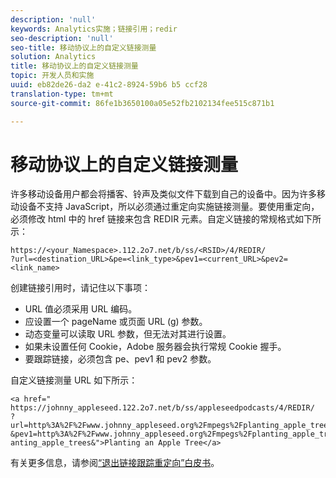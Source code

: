 ```yaml
---
description: 'null'
keywords: Analytics实施；链接引用；redir
seo-description: 'null'
seo-title: 移动协议上的自定义链接测量
solution: Analytics
title: 移动协议上的自定义链接测量
topic: 开发人员和实施
uuid: eb82de26-da2 e-41c2-8924-59b6 b5 ccf28
translation-type: tm+mt
source-git-commit: 86fe1b3650100a05e52fb2102134fee515c871b1

---
```



# 移动协议上的自定义链接测量

许多移动设备用户都会将播客、铃声及类似文件下载到自己的设备中。因为许多移动设备不支持 JavaScript，所以必须通过重定向实施链接测量。要使用重定向，必须修改 html 中的 href 链接来包含 REDIR 元素。自定义链接的常规格式如下所示：

```
https://<your_Namespace>.112.2o7.net/b/ss/<RSID>/4/REDIR/
?url=<destination_URL>&pe=<link_type>&pev1=<current_URL>&pev2=<link_name>
```

创建链接引用时，请记住以下事项：

* URL 值必须采用 URL 编码。
* 应设置一个 pageName 或页面 URL (g) 参数。
* 动态变量可以读取 URL 参数，但无法对其进行设置。
* 如果未设置任何 Cookie，Adobe 服务器会执行常规 Cookie 握手。
* 要跟踪链接，必须包含 pe、pev1 和 pev2 参数。

自定义链接测量 URL 如下所示：

```
<a href=" https://johnny_appleseed.122.2o7.net/b/ss/appleseedpodcasts/4/REDIR/
?url=http%3A%2F%2Fwww.johnny_appleseed.org%2Fmpegs%2Fplanting_apple_trees.mpeg&pe=lnk_d
&pev1=http%3A%2F%2Fwww.johnny_appleseed.org%2Fmpegs%2Fplanting_apple_trees.mpeg&pev2=pl anting_apple_trees&">Planting an Apple Tree</a>
```

有关更多信息，请参阅[“退出链接跟踪重定向”白皮书](https://marketing.adobe.com/resources/help/en_US/whitepapers/redirects/)。
